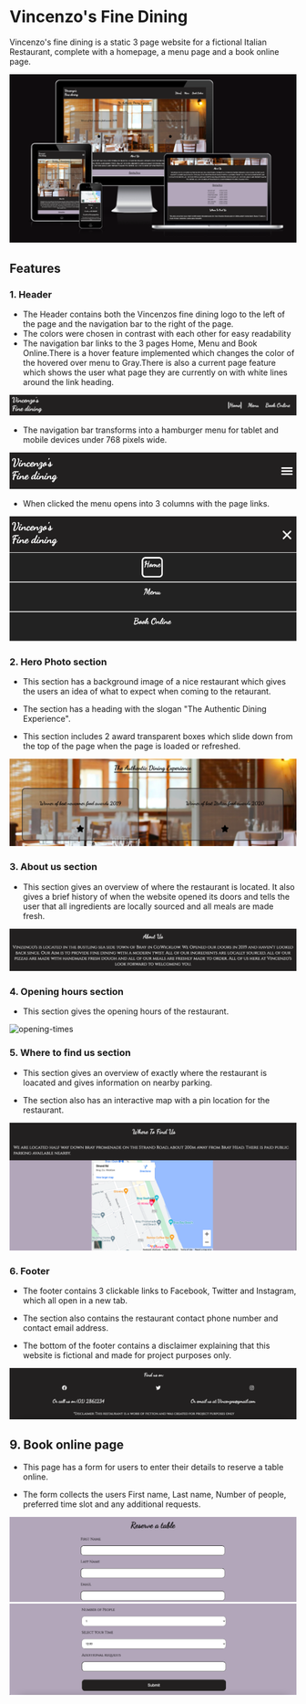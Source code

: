 # Vincenzo's Fine Dining
Vincenzo's fine dining is a static 3 page website for a fictional Italian Restaurant, complete with a homepage, a menu page and a book online page.

![AmiResponsive](assets/README-images/amiresponsive.jpg)

## Features

### 1. Header
* The Header contains both the Vincenzos fine dining logo to the left of the page and the navigation bar to the right of the page.
* The colors were chosen in contrast with each other for easy readability
* The navigation bar links to the 3 pages Home, Menu and Book Online.There is a hover feature implemented which changes the color of the hovered over menu to Gray.There is also a current page feature which shows the user what page they are currently on with white lines around the link heading.

![Headerimage](assets/README-images/header.jpg)

* The navigation bar transforms into a hamburger menu for tablet and mobile devices under 768 pixels wide.

![ClosedHamburgerMenu](assets/README-images/hamburger-menu-closed.jpg)

* When clicked the menu opens into 3 columns with the page links.

![OpenHamburgerMenu](assets/README-images/hamburger-menu-open.jpg)

### 2. Hero Photo section
* This section has a background image of a nice restaurant which gives the users an idea of what to expect when coming to the retaurant.

* The section has a heading with the slogan "The Authentic Dining Experience".

* This section includes 2 award transparent boxes which slide down from the top of the page when the page is loaded or refreshed.

![photosection](assets/README-images/photo-section.jpg)

### 3. About us section
* This section gives an overview of where the restaurant is located. It also gives a brief history of when the website opened its doors and tells the user that all ingredients are locally sourced and all meals are made fresh.

![about-us-section](assets/README-images/aboutus.jpg)

### 4. Opening hours section
* This section gives the opening hours of the restaurant.

![opening-times](assets/README-images/opening-times.jpg)

### 5. Where to find us section
* This section gives an overview of exactly where the restaurant is loacated and gives information on nearby parking.

* The section also has an interactive map with a pin location for the restaurant.

![where-to-find-us](assets/README-images/where-to-find-us.jpg)

### 6. Footer
* The footer contains 3 clickable links to Facebook, Twitter and Instagram, which all open in a new tab.

* The section also contains the restaurant contact phone number and contact email address.

* The bottom of the footer contains a disclaimer explaining that this website is fictional and made for project purposes only.

![footer](assets/README-images/footer.jpg)

## 9. Book online page
* This page has a form for users to enter their details to reserve a table online.

* The form collects the users First name, Last name, Number of people, preferred time slot and any additional requests.

![book-online1](assets/README-images/book-online1.jpg)
![book-online2](assets/README-images/book-online2.jpg)






